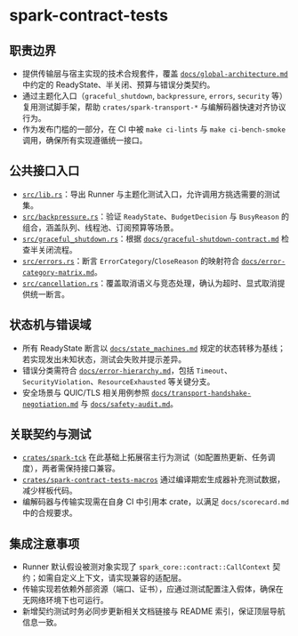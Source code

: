 # spark-contract-tests

## 职责边界
- 提供传输层与宿主实现的技术合规套件，覆盖 [`docs/global-architecture.md`](../../docs/global-architecture.md) 中约定的 ReadyState、半关闭、预算与错误分类契约。
- 通过主题化入口（`graceful_shutdown`, `backpressure`, `errors`, `security` 等）复用测试脚手架，帮助 `crates/spark-transport-*` 与编解码器快速对齐协议行为。
- 作为发布门槛的一部分，在 CI 中被 `make ci-lints` 与 `make ci-bench-smoke` 调用，确保所有实现遵循统一接口。

## 公共接口入口
- [`src/lib.rs`](./src/lib.rs)：导出 Runner 与主题化测试入口，允许调用方挑选需要的测试集。
- [`src/backpressure.rs`](./src/backpressure.rs)：验证 `ReadyState`、`BudgetDecision` 与 `BusyReason` 的组合，涵盖队列、线程池、订阅预算等场景。
- [`src/graceful_shutdown.rs`](./src/graceful_shutdown.rs)：根据 [`docs/graceful-shutdown-contract.md`](../../docs/graceful-shutdown-contract.md) 检查半关闭流程。
- [`src/errors.rs`](./src/errors.rs)：断言 `ErrorCategory`/`CloseReason` 的映射符合 [`docs/error-category-matrix.md`](../../docs/error-category-matrix.md)。
- [`src/cancellation.rs`](./src/cancellation.rs)：覆盖取消语义与竞态处理，确认为超时、显式取消提供统一断言。

## 状态机与错误域
- 所有 ReadyState 断言以 [`docs/state_machines.md`](../../docs/state_machines.md) 规定的状态转移为基线；若实现发出未知状态，测试会失败并提示差异。
- 错误分类需符合 [`docs/error-hierarchy.md`](../../docs/error-hierarchy.md)，包括 `Timeout`、`SecurityViolation`、`ResourceExhausted` 等关键分支。
- 安全场景与 QUIC/TLS 相关用例参照 [`docs/transport-handshake-negotiation.md`](../../docs/transport-handshake-negotiation.md) 与 [`docs/safety-audit.md`](../../docs/safety-audit.md)。

## 关联契约与测试
- [`crates/spark-tck`](../spark-tck) 在此基础上拓展宿主行为测试（如配置热更新、任务调度），两者需保持接口兼容。
- [`crates/spark-contract-tests-macros`](../spark-contract-tests-macros) 通过编译期宏生成器补充测试数据，减少样板代码。
- 编解码器与传输实现需在自身 CI 中引用本 crate，以满足 `docs/scorecard.md` 中的合规要求。

## 集成注意事项
- Runner 默认假设被测对象实现了 `spark_core::contract::CallContext` 契约；如需自定义上下文，请实现兼容的适配层。
- 传输实现若依赖外部资源（端口、证书），应通过测试配置注入假体，确保在无网络环境下也可运行。
- 新增契约测试时务必同步更新相关文档链接与 README 索引，保证顶层导航信息一致。
